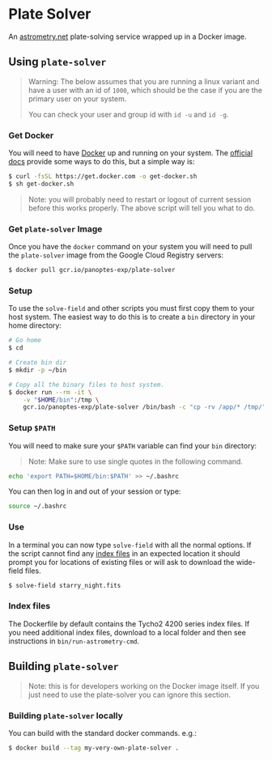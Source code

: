 Plate Solver
============

An [astrometry.net](http://astrometry.net/) plate-solving service wrapped up in a Docker image.

## Using `plate-solver`

> Warning: The below assumes that you are running a linux variant and have a user with an id of `1000`, which should be the case if you are the primary user on your system.
>
> You can check your user and group id with `id -u` and `id -g`.

### Get Docker

You will need to have [Docker](https://www.docker.com) up and running on your system.
The [official docs](https://www.docker.com/get-started) provide some ways to do this, but a simple
way is:

```bash
$ curl -fsSL https://get.docker.com -o get-docker.sh
$ sh get-docker.sh
```

> Note: you will probably need to restart or logout of current session before this works properly. The above script will tell you what to do.

### Get `plate-solver` Image

Once you have the `docker` command on your system you will need to pull the `plate-solver`
image from the Google Cloud Registry servers:

```bash
$ docker pull gcr.io/panoptes-exp/plate-solver
```

### Setup

To use the `solve-field` and other scripts you must first copy them to your host system. The easiest
way to do this is to create a `bin` directory in your home directory:

```bash
# Go home
$ cd

# Create bin dir
$ mkdir -p ~/bin

# Copy all the binary files to host system.
$ docker run --rm -it \
    -v "$HOME/bin":/tmp \
    gcr.io/panoptes-exp/plate-solver /bin/bash -c "cp -rv /app/* /tmp/"
```

### Setup `$PATH`

You will need to make sure your `$PATH` variable can find your `bin` directory:

> Note: Make sure to use single quotes in the following command.

```bash
echo 'export PATH=$HOME/bin:$PATH' >> ~/.bashrc
```

You can then log in and out of your session or type:

```bash
source ~/.bashrc
```

### Use

In a terminal you can now type `solve-field` with all the normal options. If the script cannot find
any [index files](http://astrometry.net/doc/readme.html#getting-index-files)
in an expected location it should prompt you for locations of existing files or will ask to download
the wide-field files.

```bash
$ solve-field starry_night.fits
```

### Index files

The Dockerfile by default contains the Tycho2 4200 series index files. If you need additional index
files, download to a local folder and then see instructions in
`bin/run-astrometry-cmd`.

## Building `plate-solver`

> Note: this is for developers working on the Docker image itself. If you just need to use the plate-solver you can ignore this section.

### Building `plate-solver` locally

You can build with the standard docker commands. e.g.:

```bash
$ docker build --tag my-very-own-plate-solver .
```
